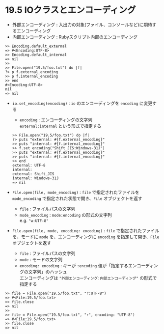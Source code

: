 # 19.5 IOクラスとエンコーディング

- 外部エンコーディング : 入出力の対象(ファイル、コンソールなど)に期待するエンコーディング
- 内部エンコーディング : Rubyスクリプト内部のエンコーディング

```
>> Encoding.default_external
=> #<Encoding:UTF-8>
>> Encoding.default_internal
=> nil
>> 
>> File.open("19.5/foo.txt") do |f|
?> p f.external_encoding
>> p f.internal_encoding
>> end
#<Encoding:UTF-8>
nil
=> nil
```

- `io.set_encoding(encoding)` : `io` のエンコーディングを `encoding` に変更する
    - `encoding` : エンコーディングの文字列  
        `external:internal` という形式で指定する

    ```
    >> File.open("19.5/foo.txt") do |f|
    ?> puts "external: #{f.external_encoding}"
    >> puts "internal: #{f.internal_encoding}"
    >> f.set_encoding("Shift_JIS:Windows-31J")
    >> puts "external: #{f.external_encoding}"
    >> puts "internal: #{f.internal_encoding}"
    >> end
    external: UTF-8
    internal: 
    external: Shift_JIS
    internal: Windows-31J
    => nil
    ```

- `File.open(file, mode_encoding)` : `file` で指定されたファイルを `mode_encoding` で指定された状態で開き、`File` オブジェクトを返す
    - `file` : ファイルパスの文字列
    - `mode_encoding` : `mode:encoding` の形式の文字列  
        e.g. `"w:UTF-8"`
- `File.open(file, mode, encoding: encoding)` : `file` で指定されたファイルを、モードに `mode` を、エンコーディングに `encoding` を指定して開き、`File` オブジェクトを返す
    - `file` : ファイルパスの文字列
    - `mode` : モードの文字列
    - `encoding: encoding` : キーが `:encoding` 値が「指定するエンコーディングの文字列」のハッシュ  
        エンコーディングは `"外部エンコーディング:内部エンコーディング"` の形式で指定する

```
>> file = File.open("19.5/foo.txt", "r:UTF-8")
=> #<File:19.5/foo.txt>
>> file.close
=> nil
>> 
>> file = File.open("19.5/foo.txt", "r", encoding: "UTF-8")
=> #<File:19.5/foo.txt>
>> file.close
=> nil
```

